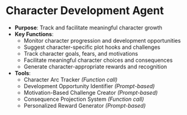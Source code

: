 # Character Development Agent

- **Purpose**: Track and facilitate meaningful character growth
- **Key Functions**:
    - Monitor character progression and development opportunities
    - Suggest character-specific plot hooks and challenges
    - Track character goals, fears, and motivations
    - Facilitate meaningful character choices and consequences
    - Generate character-appropriate rewards and recognition
- **Tools**:
    - Character Arc Tracker *(Function call)*
    - Development Opportunity Identifier *(Prompt-based)*
    - Motivation-Based Challenge Creator *(Prompt-based)*
    - Consequence Projection System *(Function call)*
    - Personalized Reward Generator *(Prompt-based)*